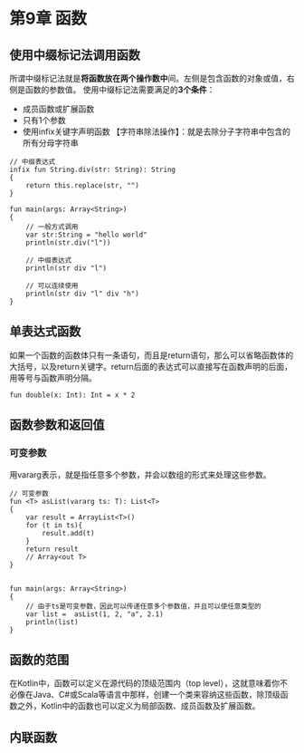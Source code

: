 # 第9章 函数
## 使用中缀标记法调用函数
所谓中缀标记法就是**将函数放在两个操作数中**间。左侧是包含函数的对象或值，右侧是函数的参数值。
使用中缀标记法需要满足的**3个条件**：
+ 成员函数或扩展函数
+ 只有1个参数
+ 使用infix关键字声明函数
【字符串除法操作】：就是去除分子字符串中包含的所有分母字符串
```
// 中缀表达式
infix fun String.div(str: String): String
{
    return this.replace(str, "")
}

fun main(args: Array<String>)
{
    // 一般方式调用
    var str:String = "hello world"
    println(str.div("l"))

    // 中缀表达式
    println(str div "l")

    // 可以连续使用
    println(str div "l" div "h")
}
```
## 单表达式函数
如果一个函数的函数体只有一条语句，而且是return语句，那么可以省略函数体的大括号，以及return关键字。return后面的表达式可以直接写在函数声明的后面，用等号与函数声明分隔。
```
fun double(x: Int): Int = x * 2
```
## 函数参数和返回值
### 可变参数
用vararg表示，就是指任意多个参数，并会以数组的形式来处理这些参数。
```
// 可变参数
fun <T> asList(vararg ts: T): List<T>
{
    var result = ArrayList<T>()
    for (t in ts){
        result.add(t)
    }
    return result
    // Array<out T>
}


fun main(args: Array<String>)
{
    // 由于ts是可变参数，因此可以传递任意多个参数值，并且可以使任意类型的
    var list =  asList(1, 2, "a", 2.1)
    println(list)
}
```

## 函数的范围
在Kotlin中，函数可以定义在源代码的顶级范围内（top level），这就意味着你不必像在Java、C#或Scala等语言中那样，创建一个类来容纳这些函数，除顶级函数之外，Kotlin中的函数也可以定义为局部函数、成员函数及扩展函数。

## 内联函数

